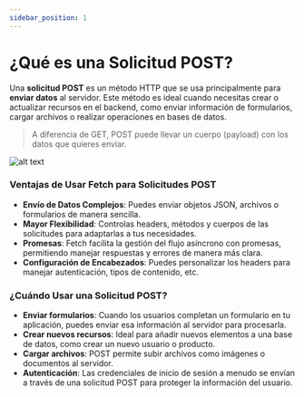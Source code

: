 ```yaml
---
sidebar_position: 1
---
```


# ¿Qué es una Solicitud POST?

Una **solicitud POST** es un método HTTP que se usa principalmente para **enviar datos** al servidor. Este método es ideal cuando necesitas crear o actualizar recursos en el backend, como enviar información de formularios, cargar archivos o realizar operaciones en bases de datos.

>  A diferencia de GET, POST puede llevar un cuerpo (payload) con los datos que quieres enviar.


![alt text](image-3.png)

### Ventajas de Usar Fetch para Solicitudes POST

- **Envío de Datos Complejos**: Puedes enviar objetos JSON, archivos o formularios de manera sencilla.
- **Mayor Flexibilidad**: Controlas headers, métodos y cuerpos de las solicitudes para adaptarlas a tus necesidades.
- **Promesas**: Fetch facilita la gestión del flujo asíncrono con promesas, permitiendo manejar respuestas y errores de manera más clara.
- **Configuración de Encabezados**: Puedes personalizar los headers para manejar autenticación, tipos de contenido, etc.


### ¿Cuándo Usar una Solicitud POST?

- **Enviar formularios**: Cuando los usuarios completan un formulario en tu aplicación, puedes enviar esa información al servidor para procesarla.
- **Crear nuevos recursos**: Ideal para añadir nuevos elementos a una base de datos, como crear un nuevo usuario o producto.
- **Cargar archivos**: POST permite subir archivos como imágenes o documentos al servidor.
- **Autenticación**: Las credenciales de inicio de sesión a menudo se envían a través de una solicitud POST para proteger la información del usuario.
